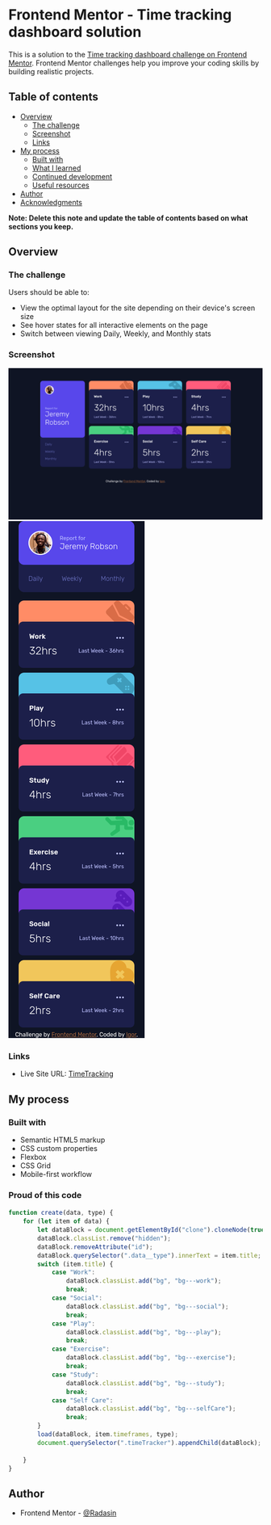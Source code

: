 # Frontend Mentor - Time tracking dashboard solution

This is a solution to the [Time tracking dashboard challenge on Frontend Mentor](https://www.frontendmentor.io/challenges/time-tracking-dashboard-UIQ7167Jw). Frontend Mentor challenges help you improve your coding skills by building realistic projects. 

## Table of contents

- [Overview](#overview)
  - [The challenge](#the-challenge)
  - [Screenshot](#screenshot)
  - [Links](#links)
- [My process](#my-process)
  - [Built with](#built-with)
  - [What I learned](#what-i-learned)
  - [Continued development](#continued-development)
  - [Useful resources](#useful-resources)
- [Author](#author)
- [Acknowledgments](#acknowledgments)

**Note: Delete this note and update the table of contents based on what sections you keep.**

## Overview

### The challenge

Users should be able to:

- View the optimal layout for the site depending on their device's screen size
- See hover states for all interactive elements on the page
- Switch between viewing Daily, Weekly, and Monthly stats

### Screenshot

![Desktop](./screenshot.png)
![mobile](./screenshot-mobile.png)

### Links

- Live Site URL: [TimeTracking](https://time-tracking-dashboard-eosin-gamma.vercel.app/)

## My process

### Built with

- Semantic HTML5 markup
- CSS custom properties
- Flexbox
- CSS Grid
- Mobile-first workflow

### Proud of this code



```js
function create(data, type) {
    for (let item of data) {
        let dataBlock = document.getElementById("clone").cloneNode(true);
        dataBlock.classList.remove("hidden");
        dataBlock.removeAttribute("id");
        dataBlock.querySelector(".data__type").innerText = item.title;
        switch (item.title) {
            case "Work":
                dataBlock.classList.add("bg", "bg---work");
                break;
            case "Social":
                dataBlock.classList.add("bg", "bg---social");
                break;
            case "Play":
                dataBlock.classList.add("bg", "bg---play");
                break;
            case "Exercise":
                dataBlock.classList.add("bg", "bg---exercise");
                break;
            case "Study":
                dataBlock.classList.add("bg", "bg---study");
                break;
            case "Self Care":
                dataBlock.classList.add("bg", "bg---selfCare");
                break;
        }
        load(dataBlock, item.timeframes, type);
        document.querySelector(".timeTracker").appendChild(dataBlock);

    }
}
```


## Author

- Frontend Mentor - [@Radasin](https://www.frontendmentor.io/profile/yourusername)

